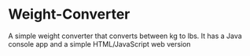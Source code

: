 # Weight-Converter
A simple weight converter that converts between kg to lbs. It has a Java console app and a simple HTML/JavaScript web version
